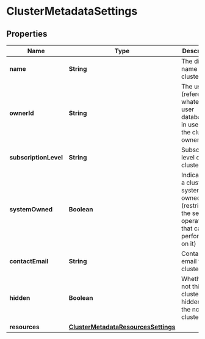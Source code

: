 # ClusterMetadataSettings

## Properties
Name | Type | Description | Notes
------------ | ------------- | ------------- | -------------
**name** | **String** | The display name of the cluster |  [optional]
**ownerId** | **String** | The user id (referencing whatever user database is in use) of the cluster owner |  [optional]
**subscriptionLevel** | **String** | Subscription level of the cluster |  [optional]
**systemOwned** | **Boolean** | Indicates if a cluster is system owned (restricts the set of operations that can be performed on it) |  [optional]
**contactEmail** | **String** | Contact email for the cluster |  [optional]
**hidden** | **Boolean** | Whether or not this cluster is hidden from the normal clusters list |  [optional]
**resources** | [**ClusterMetadataResourcesSettings**](ClusterMetadataResourcesSettings.md) |  |  [optional]
